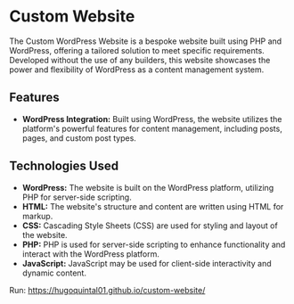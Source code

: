 # Custom Website

The Custom WordPress Website is a bespoke website built using PHP and WordPress, offering a tailored solution to meet specific requirements. Developed without the use of any builders, this website showcases the power and flexibility of WordPress as a content management system.

## Features

- **WordPress Integration:** Built using WordPress, the website utilizes the platform's powerful features for content management, including posts, pages, and custom post types.

## Technologies Used

- **WordPress:** The website is built on the WordPress platform, utilizing PHP for server-side scripting.
- **HTML:** The website's structure and content are written using HTML for markup.
- **CSS:** Cascading Style Sheets (CSS) are used for styling and layout of the website.
- **PHP:** PHP is used for server-side scripting to enhance functionality and interact with the WordPress platform.
- **JavaScript:** JavaScript may be used for client-side interactivity and dynamic content.




Run:
https://hugoquintal01.github.io/custom-website/
